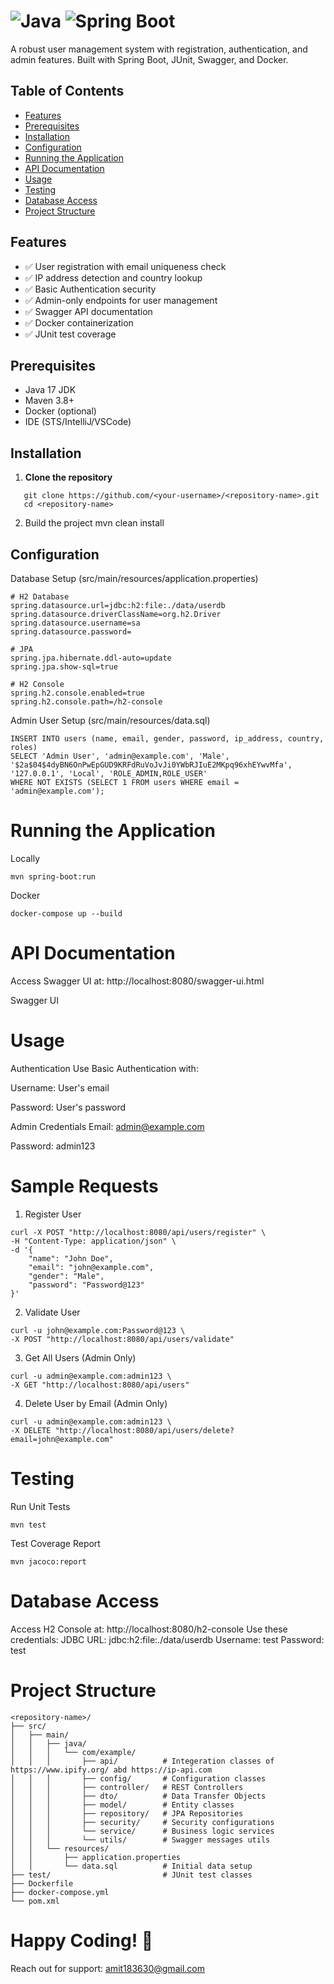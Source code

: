 # <Project Name> ![Java](https://img.shields.io/badge/Java-17-red) ![Spring Boot](https://img.shields.io/badge/Spring_Boot-3.4.2-brightgreen) 

A robust user management system with registration, authentication, and admin features. Built with Spring Boot, JUnit, Swagger, and Docker.

## Table of Contents
- [Features](#features)
- [Prerequisites](#prerequisites)
- [Installation](#installation)
- [Configuration](#configuration)
- [Running the Application](#running-the-application)
- [API Documentation](#api-documentation)
- [Usage](#usage)
- [Testing](#testing)
- [Database Access](#database-access)
- [Project Structure](#project-structure)

## Features
- ✅ User registration with email uniqueness check
- ✅ IP address detection and country lookup
- ✅ Basic Authentication security
- ✅ Admin-only endpoints for user management
- ✅ Swagger API documentation
- ✅ Docker containerization
- ✅ JUnit test coverage

## Prerequisites
- Java 17 JDK
- Maven 3.8+
- Docker (optional)
- IDE (STS/IntelliJ/VSCode)

## Installation

1. **Clone the repository**
```
   git clone https://github.com/<your-username>/<repository-name>.git
   cd <repository-name>
```

2. Build the project
    mvn clean install


## Configuration
Database Setup (src/main/resources/application.properties)

```
# H2 Database
spring.datasource.url=jdbc:h2:file:./data/userdb
spring.datasource.driverClassName=org.h2.Driver
spring.datasource.username=sa
spring.datasource.password=

# JPA
spring.jpa.hibernate.ddl-auto=update
spring.jpa.show-sql=true

# H2 Console
spring.h2.console.enabled=true
spring.h2.console.path=/h2-console
```

Admin User Setup (src/main/resources/data.sql)
```
INSERT INTO users (name, email, gender, password, ip_address, country, roles)
SELECT 'Admin User', 'admin@example.com', 'Male', '$2a$04$4dyBN6OnPwEpGUD9KRFdRuVoJvJi0YWbRJIuE2MKpq96xhEYwvMfa', '127.0.0.1', 'Local', 'ROLE_ADMIN,ROLE_USER'
WHERE NOT EXISTS (SELECT 1 FROM users WHERE email = 'admin@example.com');
```

# Running the Application
Locally
```
mvn spring-boot:run
```

Docker
```
docker-compose up --build
```

# API Documentation
Access Swagger UI at:
http://localhost:8080/swagger-ui.html

Swagger UI

# Usage
Authentication
Use Basic Authentication with:

Username: User's email

Password: User's password

Admin Credentials
Email: admin@example.com

Password: admin123

# Sample Requests
1. Register User
```
curl -X POST "http://localhost:8080/api/users/register" \
-H "Content-Type: application/json" \
-d '{
    "name": "John Doe",
    "email": "john@example.com",
    "gender": "Male",
    "password": "Password@123"
}'
```
2. Validate User
```
curl -u john@example.com:Password@123 \
-X POST "http://localhost:8080/api/users/validate"
```
3. Get All Users (Admin Only)
```
curl -u admin@example.com:admin123 \
-X GET "http://localhost:8080/api/users"
```
4. Delete User by Email (Admin Only)
```
curl -u admin@example.com:admin123 \
-X DELETE "http://localhost:8080/api/users/delete?email=john@example.com"
```

# Testing
Run Unit Tests
```
mvn test
```
Test Coverage Report
```
mvn jacoco:report
```
# Database Access
Access H2 Console at:
http://localhost:8080/h2-console
Use these credentials:
JDBC URL: jdbc:h2:file:./data/userdb
Username: test
Password: test

# Project Structure
```
<repository-name>/
├── src/
│   ├── main/
│   │   ├── java/
│   │   │   └── com/example/
│   │   │       ├── api/          # Integeration classes of https://www.ipify.org/ abd https://ip-api.com
│   │   │       ├── config/       # Configuration classes
│   │   │       ├── controller/   # REST Controllers
│   │   │       ├── dto/          # Data Transfer Objects
│   │   │       ├── model/        # Entity classes
│   │   │       ├── repository/   # JPA Repositories
│   │   │       ├── security/     # Security configurations
│   │   │       └── service/      # Business logic services
│   │   │       └── utils/        # Swagger messages utils
│   │   └── resources/
│   │       ├── application.properties
│   │       └── data.sql          # Initial data setup
├── test/                         # JUnit test classes
├── Dockerfile
├── docker-compose.yml
└── pom.xml
```


# Happy Coding! 🚀
Reach out for support: amit183630@gmail.com
